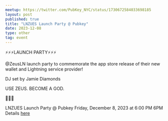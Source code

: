 ```yaml
---
meetup: https://twitter.com/PubKey_NYC/status/1730672584033698185
layout: post
published: true
title: "LNZUES Launch Party @ Pubkey"
date: 2023-12-08
type: other
tag: event
---
```

⚡⚡⚡LAUNCH PARTY⚡⚡⚡

@ZeusLN
 launch party to commemorate the app store release of their new wallet and Lightning service provider!

DJ set by Jamie Diamonds

USE ZEUS. BECOME A GOD.

🧡🍻🙏

LNZUES Launch Party @ Pubkey Friday, December 8, 2023 at 6:00 PM 6PM Details [here](https://twitter.com/PubKey_NYC/status/1730672584033698185)

